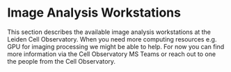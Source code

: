 # Image Analysis Workstations

This section describes the available image analysis workstations at the Leiden Cell Observatory.
When you need more computing resources e.g. GPU for imaging processing we might be able to help.
For now you can find more information via the Cell Observatory MS Teams or reach out to one the people from the Cell Observatory.